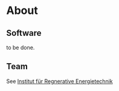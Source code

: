 # About

## Software
to be done.

## Team
See [Institut für Regnerative Energietechnik](https://www.hs-nordhausen.de/forschung/inret/)
